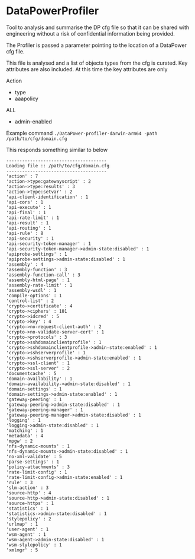 # DataPowerProfiler
Tool to analysis and summarise the DP cfg file so that it can be shared with engineering without a risk of confidential information being provided.

The Profiler is passed a parameter pointing to the location of a DataPower cfg file.

This file is analysed and a list of objects types from the cfg is curated. Key attributes are also included. At this time the key attributes are only

Action
* type
* aaapolicy

ALL
* admin-enabled


Example command
`./DataPower-profiler-darwin-arm64 -path /path/to/cfg/domain.cfg`

This responds something similar to below

```
--------------------------------------
Loading file :: /path/to/cfg/domain.cfg
--------------------------------------
'action' : 7
'action->type:gatewayscript' : 2
'action->type:results' : 3
'action->type:setvar' : 2
'api-client-identification' : 1
'api-cors' : 1
'api-execute' : 1
'api-final' : 1
'api-rate-limit' : 1
'api-result' : 1
'api-routing' : 1
'api-rule' : 8
'api-security' : 1
'api-security-token-manager' : 1
'api-security-token-manager->admin-state:disabled' : 1
'apiprobe-settings' : 1
'apiprobe-settings->admin-state:disabled' : 1
'assembly' : 4
'assembly-function' : 3
'assembly-function-call' : 3
'assembly-html-page' : 1
'assembly-rate-limit' : 1
'assembly-wsdl' : 1
'compile-options' : 1
'control-list' : 2
'crypto->certificate' : 4
'crypto->ciphers' : 101
'crypto->idcred' : 5
'crypto->key' : 4
'crypto->no-request-client-auth' : 2
'crypto->no-validate-server-cert' : 1
'crypto->protocols' : 3
'crypto->sshdomainclientprofile' : 1
'crypto->sshdomainclientprofile->admin-state:enabled' : 1
'crypto->sshserverprofile' : 1
'crypto->sshserverprofile->admin-state:enabled' : 1
'crypto->ssl-client' : 1
'crypto->ssl-server' : 2
'documentcache' : 5
'domain-availability' : 1
'domain-availability->admin-state:disabled' : 1
'domain-settings' : 1
'domain-settings->admin-state:enabled' : 1
'gateway-peering' : 1
'gateway-peering->admin-state:disabled' : 1
'gateway-peering-manager' : 1
'gateway-peering-manager->admin-state:disabled' : 1
'logging' : 1
'logging->admin-state:disabled' : 1
'matching' : 1
'metadata' : 4
'mpgw' : 2
'nfs-dynamic-mounts' : 1
'nfs-dynamic-mounts->admin-state:disabled' : 1
'no-xml-validate' : 5
'parse-settings' : 1
'policy-attachments' : 3
'rate-limit-config' : 1
'rate-limit-config->admin-state:enabled' : 1
'rule' : 3
'slm-action' : 3
'source-http' : 4
'source-http->admin-state:disabled' : 1
'source-https' : 1
'statistics' : 1
'statistics->admin-state:disabled' : 1
'stylepolicy' : 2
'urlmap' : 1
'user-agent' : 1
'wsm-agent' : 1
'wsm-agent->admin-state:disabled' : 1
'wsm-stylepolicy' : 1
'xmlmgr' : 5
```
